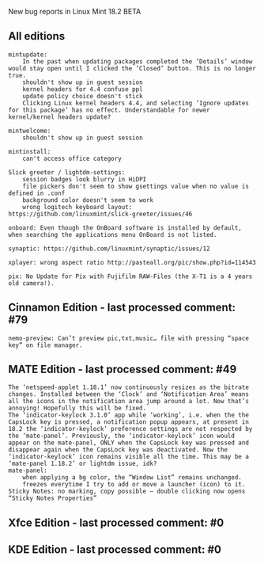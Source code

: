 New bug reports in Linux Mint 18.2 BETA

All editions
------------

	mintupdate:
		In the past when updating packages completed the ‘Details’ window would stay open until I clicked the ‘Closed’ button. This is no longer true.
		shouldn't show up in guest session
		kernel headers for 4.4 confuse ppl
		update policy choice doesn't stick
		Clicking Linux kernel headers 4.4, and selecting ‘Ignore updates for this package’ has no effect. Understandable for newer kernel/kernel headers update?

	mintwelcome:
		shouldn't show up in guest session

	mintinstall:
		can't access office category

    Slick greeter / lightdm-settings:
        session badges look blurry in HiDPI
        file pickers don't seem to show gsettings value when no value is defined in .conf
        background color doesn't seem to work
        wrong logitech keyboard layout: https://github.com/linuxmint/slick-greeter/issues/46

    onboard: Even though the OnBoard software is installed by default, when searching the applications menu OnBoard is not listed.

    synaptic: https://github.com/linuxmint/synaptic/issues/12

    xplayer: wrong aspect ratio http://pasteall.org/pic/show.php?id=114543

    pix: No Update for Pix with Fujifilm RAW-Files (the X-T1 is a 4 years old camera!).

Cinnamon Edition - last processed comment: #79
-----------------------------------------------
 	nemo-preview: Can’t preview pic,txt,music… file with pressing “space key” on file manager.

MATE Edition - last processed comment: #49
------------------------------------------
	The ‘netspeed-applet 1.18.1’ now continuously resizes as the bitrate changes. Installed between the ‘Clock’ and ‘Notification Area’ means all the icons in the notification area jump around a lot. Now that’s annoying! Hopefully this will be fixed.
	The ‘indicator-keylock 3.1.0’ app while ‘working’, i.e. when the the CapsLock key is pressed, a notification popup appears, at present in 18.2 the ‘indicator-keylock’ preference settings are not respected by the ‘mate-panel’. Previously, the ‘indicator-keylock’ icon would appear on the mate-panel, ONLY when the CapsLock key was pressed and disappear again when the CapsLock key was deactivated. Now the ‘indicator-keylock’ icon remains visible all the time. This may be a ‘mate-panel 1.18.2’ or lightdm issue, idk?
	mate-panel:
		when applying a bg color, the “Window List” remains unchanged.
		freezes everytime I try to add or move a launcher (icon) to it.
	Sticky Notes: no marking, copy possible – double clicking now opens “Sticky Notes Properties”

Xfce Edition - last processed comment: #0
-------------------------------------------

KDE Edition - last processed comment: #0
-----------------------------------------
